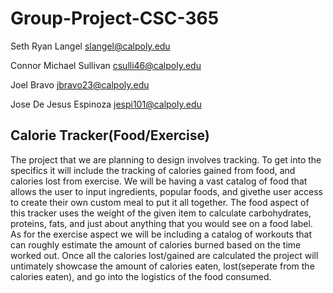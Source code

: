 # Group-Project-CSC-365

Seth Ryan Langel  slangel@calpoly.edu

Connor Michael Sullivan  csulli46@calpoly.edu

Joel Bravo  jbravo23@calpoly.edu

Jose De Jesus Espinoza jespi101@calpoly.edu

## Calorie Tracker(Food/Exercise)

The project that we are planning to design involves tracking. To get into the specifics it will include the tracking of calories gained from food, and calories lost from exercise. We will be having a vast catalog of food that allows the user to input ingredients, popular foods, and givethe user access to create their own custom meal to put it all together. The food aspect of this tracker uses the weight of the given item to calculate carbohydrates, proteins, fats, and just about anything that you would see on a food label. As for the exercise aspect we will be including a catalog of workouts that can roughly estimate the amount of calories burned based on the time worked out. Once all the calories lost/gained are calculated the project will untimately showcase the amount of calories eaten, lost(seperate from the calories eaten), and go into the logistics of the food consumed. 
